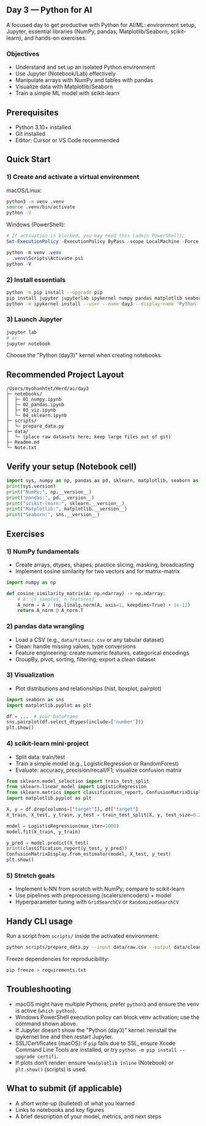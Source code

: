 ## Day 3 — Python for AI

A focused day to get productive with Python for AI/ML: environment setup, Jupyter, essential libraries (NumPy, pandas, Matplotlib/Seaborn, scikit-learn), and hands-on exercises.

### Objectives
- Understand and set up an isolated Python environment
- Use Jupyter (Notebook/Lab) effectively
- Manipulate arrays with NumPy and tables with pandas
- Visualize data with Matplotlib/Seaborn
- Train a simple ML model with scikit-learn

## Prerequisites
- Python 3.10+ installed
- Git installed
- Editor: Cursor or VS Code recommended

## Quick Start
### 1) Create and activate a virtual environment
macOS/Linux:
```bash
python3 -m venv .venv
source .venv/bin/activate
python -V
```

Windows (PowerShell):
```powershell
# If activation is blocked, you may need this (admin PowerShell):
Set-ExecutionPolicy -ExecutionPolicy ByPass -scope LocalMachine -Force

python -m venv .venv
. .venv\Scripts\Activate.ps1
python -V
```

### 2) Install essentials
```bash
python -m pip install --upgrade pip
pip install jupyter jupyterlab ipykernel numpy pandas matplotlib seaborn scikit-learn
python -m ipykernel install --user --name day3 --display-name "Python (day3)"
```

### 3) Launch Jupyter
```bash
jupyter lab
# or
jupyter notebook
```
Choose the "Python (day3)" kernel when creating notebooks.

## Recommended Project Layout
```
/Users/myohanhtet/Herd/ai/day3
├─ notebooks/
│  ├─ 01_numpy.ipynb
│  ├─ 02_pandas.ipynb
│  ├─ 03_viz.ipynb
│  └─ 04_sklearn.ipynb
├─ scripts/
│  └─ prepare_data.py
├─ data/
│  └─ (place raw datasets here; keep large files out of git)
├─ Readme.md
└─ Note.txt
```

## Verify your setup (Notebook cell)
```python
import sys, numpy as np, pandas as pd, sklearn, matplotlib, seaborn as sns
print(sys.version)
print("NumPy:", np.__version__)
print("pandas:", pd.__version__)
print("scikit-learn:", sklearn.__version__)
print("Matplotlib:", matplotlib.__version__)
print("Seaborn:", sns.__version__)
```

## Exercises
### 1) NumPy fundamentals
- Create arrays, dtypes, shapes; practice slicing, masking, broadcasting
- Implement cosine similarity for two vectors and for matrix–matrix
```python
import numpy as np

def cosine_similarity_matrix(A: np.ndarray) -> np.ndarray:
    # A: [n_samples, n_features]
    A_norm = A / (np.linalg.norm(A, axis=1, keepdims=True) + 1e-12)
    return A_norm @ A_norm.T
```

### 2) pandas data wrangling
- Load a CSV (e.g., `data/titanic.csv` or any tabular dataset)
- Clean: handle missing values, type conversions
- Feature engineering: create numeric features, categorical encodings
- GroupBy, pivot, sorting, filtering; export a clean dataset

### 3) Visualization
- Plot distributions and relationships (hist, boxplot, pairplot)
```python
import seaborn as sns
import matplotlib.pyplot as plt

df = ...  # your DataFrame
sns.pairplot(df.select_dtypes(include=['number']))
plt.show()
```

### 4) scikit-learn mini-project
- Split data: train/test
- Train a simple model (e.g., LogisticRegression or RandomForest)
- Evaluate: accuracy, precision/recall/F1; visualize confusion matrix
```python
from sklearn.model_selection import train_test_split
from sklearn.linear_model import LogisticRegression
from sklearn.metrics import classification_report, ConfusionMatrixDisplay
import matplotlib.pyplot as plt

X, y = df.drop(columns=["target"]), df["target"]
X_train, X_test, y_train, y_test = train_test_split(X, y, test_size=0.2, random_state=42)

model = LogisticRegression(max_iter=1000)
model.fit(X_train, y_train)

y_pred = model.predict(X_test)
print(classification_report(y_test, y_pred))
ConfusionMatrixDisplay.from_estimator(model, X_test, y_test)
plt.show()
```

### 5) Stretch goals
- Implement k-NN from scratch with NumPy; compare to scikit-learn
- Use pipelines with preprocessing (scalers/encoders) + model
- Hyperparameter tuning with `GridSearchCV` or `RandomizedSearchCV`

## Handy CLI usage
Run a script from `scripts/` inside the activated environment:
```bash
python scripts/prepare_data.py --input data/raw.csv --output data/clean.csv
```

Freeze dependencies for reproducibility:
```bash
pip freeze > requirements.txt
```

## Troubleshooting
- macOS might have multiple Pythons; prefer `python3` and ensure the venv is active (`which python`).
- Windows PowerShell execution policy can block venv activation; use the command shown above.
- If Jupyter doesn’t show the "Python (day3)" kernel: reinstall the ipykernel line and then restart Jupyter.
- SSL/Certificates (macOS): if `pip` fails due to SSL, ensure Xcode Command Line Tools are installed, or try `python -m pip install --upgrade certifi`.
- If plots don’t render: ensure `%matplotlib inline` (Notebook) or `plt.show()` (scripts) is used.

## What to submit (if applicable)
- A short write-up (bulleted) of what you learned
- Links to notebooks and key figures
- A brief description of your model, metrics, and next steps
